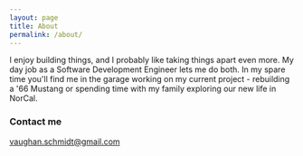 ```yaml
---
layout: page
title: About
permalink: /about/
---
```


I enjoy building things, and I probably like taking things apart even more. My day job as a Software Development Engineer lets me do both. In my spare time you'll find me in the garage working on my current project - rebuilding a '66 Mustang or spending time with my family exploring our new life in NorCal. 

### Contact me

[vaughan.schmidt@gmail.com](mailto:vaughan.schmidt@gmail.com)

